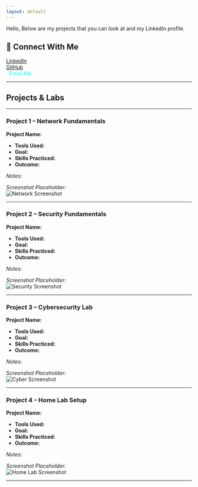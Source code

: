 ```yaml
---
layout: default
---
```


Hello, Below are my projects that you can look at and my LinkedIn profile. 

## 🔗 Connect With Me

<a href="https://www.linkedin.com/in/austin-burnham" target="_blank">
  <i class="fab fa-linkedin fa-2x" style="color:#0ff;"></i> LinkedIn
</a>

<br/>

<a href="https://github.com/Gruntato" target="_blank">
  <i class="fab fa-github fa-2x" style="color:#fff;"></i> GitHub
</a>

<br/>

<a href="mailto:burnhamaustin1998@gmail.com" style="text-decoration:none;" target="_blank">
  <i class="fas fa-envelope fa-2x" style="color:#0ff; margin-right: 8px;"></i>
  <span style="color:#0ff;">Email Me</span>
</a>

---

##  Projects & Labs

---

###  Project 1 – Network Fundamentals

**Project Name:**  
-  **Tools Used:**  
-  **Goal:**  
-  **Skills Practiced:**  
-  **Outcome:**  

*Notes:*  

*Screenshot Placeholder:*  
![Network Screenshot](images/project1.png)

---

###  Project 2 – Security Fundamentals

**Project Name:**  
-  **Tools Used:**  
-  **Goal:**  
-  **Skills Practiced:**  
-  **Outcome:**  

*Notes:*  

*Screenshot Placeholder:*  
![Security Screenshot](images/project2.png)

---

###  Project 3 – Cybersecurity Lab

**Project Name:**  
-  **Tools Used:**  
-  **Goal:**  
-  **Skills Practiced:**  
-  **Outcome:**  

*Notes:*  

*Screenshot Placeholder:*  
![Cyber Screenshot](images/project3.png)

---

###  Project 4 – Home Lab Setup

**Project Name:**  
-  **Tools Used:**  
-  **Goal:**  
-  **Skills Practiced:**  
-  **Outcome:**  

*Notes:*  

*Screenshot Placeholder:*  
![Home Lab Screenshot](images/project4.png)

---

